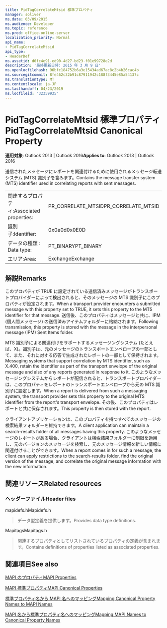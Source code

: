 ```yaml
---
title: PidTagCorrelateMtsid 標準プロパティ
manager: soliver
ms.date: 03/09/2015
ms.audience: Developer
ms.topic: reference
ms.prod: office-online-server
localization_priority: Normal
api_name:
- PidTagCorrelateMtsid
api_type:
- HeaderDef
ms.assetid: d0fc4e91-ed90-4d27-bd23-f01e99728e2d
description: '最終更新日時: 2015 年 3 月 9 日'
ms.openlocfilehash: 96bfc184752b6a3e15434ad67ac8c2b4b26cac4b
ms.sourcegitcommit: 8fe462c32b91c87911942c188f3445e85a54137c
ms.translationtype: MT
ms.contentlocale: ja-JP
ms.lasthandoff: 04/23/2019
ms.locfileid: "32359935"
---
```

# <a name="pidtagcorrelatemtsid-canonical-property"></a><span data-ttu-id="be01b-103">PidTagCorrelateMtsid 標準プロパティ</span><span class="sxs-lookup"><span data-stu-id="be01b-103">PidTagCorrelateMtsid Canonical Property</span></span>

  
  
<span data-ttu-id="be01b-104">**適用対象**: Outlook 2013 | Outlook 2016</span><span class="sxs-lookup"><span data-stu-id="be01b-104">**Applies to**: Outlook 2013 | Outlook 2016</span></span> 
  
<span data-ttu-id="be01b-105">送信されたメッセージにレポートを関連付けるために使用されるメッセージ転送システム (MTS) 識別子を含みます。</span><span class="sxs-lookup"><span data-stu-id="be01b-105">Contains the message transfer system (MTS) identifier used in correlating reports with sent messages.</span></span>
  
|||
|:-----|:-----|
|<span data-ttu-id="be01b-106">関連するプロパティ:</span><span class="sxs-lookup"><span data-stu-id="be01b-106">Associated properties:</span></span>  <br/> |<span data-ttu-id="be01b-107">PR_CORRELATE_MTSID</span><span class="sxs-lookup"><span data-stu-id="be01b-107">PR_CORRELATE_MTSID</span></span>  <br/> |
|<span data-ttu-id="be01b-108">識別子:</span><span class="sxs-lookup"><span data-stu-id="be01b-108">Identifier:</span></span>  <br/> |<span data-ttu-id="be01b-109">0x0e0d</span><span class="sxs-lookup"><span data-stu-id="be01b-109">0x0E0D</span></span>  <br/> |
|<span data-ttu-id="be01b-110">データの種類 : </span><span class="sxs-lookup"><span data-stu-id="be01b-110">Data type:</span></span>  <br/> |<span data-ttu-id="be01b-111">PT_BINARY</span><span class="sxs-lookup"><span data-stu-id="be01b-111">PT_BINARY</span></span>  <br/> |
|<span data-ttu-id="be01b-112">エリア:</span><span class="sxs-lookup"><span data-stu-id="be01b-112">Area:</span></span>  <br/> |<span data-ttu-id="be01b-113">Exchange</span><span class="sxs-lookup"><span data-stu-id="be01b-113">Exchange</span></span>  <br/> |
   
## <a name="remarks"></a><span data-ttu-id="be01b-114">解説</span><span class="sxs-lookup"><span data-stu-id="be01b-114">Remarks</span></span>

<span data-ttu-id="be01b-115">このプロパティが TRUE に設定されている送信済みメッセージがトランスポートプロバイダーによって検出されると、そのメッセージの MTS 識別子にこのプロパティが設定されます。</span><span class="sxs-lookup"><span data-stu-id="be01b-115">When a transport provider encounters a submitted message with this property set to TRUE, it sets this property to the MTS identifier for that message.</span></span> <span data-ttu-id="be01b-116">送信後、このプロパティはメッセージと共に、IPM (個人間メッセージ) の送信済みアイテムフォルダーに格納されます。</span><span class="sxs-lookup"><span data-stu-id="be01b-116">Following transmission, this property is stored with the message in the interpersonal message (IPM) Sent Items folder.</span></span>
  
<span data-ttu-id="be01b-117">MTS 識別子による関連付けをサポートするメッセージングシステム (たとえば、X)。識別子は、元のメッセージのトランスポートエンベロープの一部として、また、それに対する応答で生成されたレポートの一部として保持されます。</span><span class="sxs-lookup"><span data-stu-id="be01b-117">Messaging systems that support correlation by MTS identifier, such as X.400, retain the identifier as part of the transport envelope of the original message and also of any reports generated in response to it.</span></span> <span data-ttu-id="be01b-118">このようなメッセージングシステムからレポートが配信されると、トランスポートプロバイダーは、このプロパティをレポートのトランスポートエンベロープから元の MTS 識別子に設定します。</span><span class="sxs-lookup"><span data-stu-id="be01b-118">When a report is delivered from such a messaging system, the transport provider sets this property to the original MTS identifier from the report's transport envelope.</span></span> <span data-ttu-id="be01b-119">その後、このプロパティはレポートと共に保存されます。</span><span class="sxs-lookup"><span data-stu-id="be01b-119">This property is then stored with the report.</span></span>
  
<span data-ttu-id="be01b-120">クライアントアプリケーションは、このプロパティを持つすべてのメッセージの検索結果フォルダーを維持できます。</span><span class="sxs-lookup"><span data-stu-id="be01b-120">A client application can maintain a search-results folder of all messages having this property.</span></span> <span data-ttu-id="be01b-121">このようなメッセージのレポートがある場合、クライアントは検索結果フォルダーに制限を適用し、元のバージョンのメッセージを検索し、元のメッセージ情報を新しい情報に関連付けることができます。</span><span class="sxs-lookup"><span data-stu-id="be01b-121">When a report comes in for such a message, the client can apply restrictions to the search-results folder, find the original version of the message, and correlate the original message information with the new information.</span></span>
  
## <a name="related-resources"></a><span data-ttu-id="be01b-122">関連リソース</span><span class="sxs-lookup"><span data-stu-id="be01b-122">Related resources</span></span>

### <a name="header-files"></a><span data-ttu-id="be01b-123">ヘッダーファイル</span><span class="sxs-lookup"><span data-stu-id="be01b-123">Header files</span></span>

<span data-ttu-id="be01b-124">mapidefs.h</span><span class="sxs-lookup"><span data-stu-id="be01b-124">Mapidefs.h</span></span>
  
> <span data-ttu-id="be01b-125">データ型定義を提供します。</span><span class="sxs-lookup"><span data-stu-id="be01b-125">Provides data type definitions.</span></span>
    
<span data-ttu-id="be01b-126">Mapitags</span><span class="sxs-lookup"><span data-stu-id="be01b-126">Mapitags.h</span></span>
  
> <span data-ttu-id="be01b-127">関連するプロパティとしてリストされているプロパティの定義が含まれます。</span><span class="sxs-lookup"><span data-stu-id="be01b-127">Contains definitions of properties listed as associated properties.</span></span>
    
## <a name="see-also"></a><span data-ttu-id="be01b-128">関連項目</span><span class="sxs-lookup"><span data-stu-id="be01b-128">See also</span></span>



[<span data-ttu-id="be01b-129">MAPI のプロパティ</span><span class="sxs-lookup"><span data-stu-id="be01b-129">MAPI Properties</span></span>](mapi-properties.md)
  
[<span data-ttu-id="be01b-130">MAPI 標準プロパティ</span><span class="sxs-lookup"><span data-stu-id="be01b-130">MAPI Canonical Properties</span></span>](mapi-canonical-properties.md)
  
[<span data-ttu-id="be01b-131">標準プロパティ名から MAPI 名へのマッピング</span><span class="sxs-lookup"><span data-stu-id="be01b-131">Mapping Canonical Property Names to MAPI Names</span></span>](mapping-canonical-property-names-to-mapi-names.md)
  
[<span data-ttu-id="be01b-132">MAPI 名から標準プロパティ名へのマッピング</span><span class="sxs-lookup"><span data-stu-id="be01b-132">Mapping MAPI Names to Canonical Property Names</span></span>](mapping-mapi-names-to-canonical-property-names.md)


